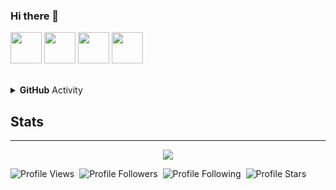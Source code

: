 ### Hi there 👋
<p>
<img href="https://www.twitch.tv/swainthedev" src="https://img.icons8.com/plasticine/100/000000/twitch.png" height="50em"/>
<img href="https://www.github.com/ByQushjs" src="https://img.icons8.com/plasticine/100/000000/youtube.png" height="50em"/>
<img href="https://www.youtube.com/c/ClaudetteTheDev" src="https://img.icons8.com/plasticine/100/000000/github.png" height="50em"/>
<img href="https://discord.com/users/714451348212678658" src="https://img.icons8.com/plasticine/100/000000/discord-logo.png" height="50em"/>
 </p>
<br>

<details>
    <summary><b>GitHub</b> Activity</summary>
    <img align="left" src="https://github-readme-stats.vercel.app/api?username=ByQushjs&theme=tokyonight"><img align="right" src="https://github-readme-stats.vercel.app/api/top-langs/?username=ByQushjs&theme=tokyonight&hide=batchfile">
    <img src="https://github-readme-streak-stats.herokuapp.com/?user=ByQushjs&theme=tokyonight">
</details>


## Stats
<hr>
<div align="center">
 <img src="https://github-profile-trophy.vercel.app/?username=ByQushjs&theme=dracula">
</div>

![Profile Views](https://komarev.com/ghpvc/?username=ByQushjs&color=blueviolet)&nbsp;&nbsp;![Profile Followers](https://img.shields.io/badge/Followers-96-blueviolet)&nbsp;&nbsp;![Profile Following](https://img.shields.io/badge/Following-2-blueviolet)&nbsp;&nbsp;![Profile Stars](https://img.shields.io/badge/Stars-10-blueviolet)

<!--

Here are some ideas to get you started:

- 🔭 I’m currently working on ...
- 🌱 I’m currently learning ...
- 👯 I’m looking to collaborate on ...
- 🤔 I’m looking for help with ...
- 💬 Ask me about ...
- 📫 How to reach me: ...
- 😄 Pronouns: ...
- ⚡ Fun fact: ...
-->
